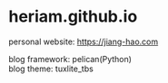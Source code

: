 # heriam.github.io
personal website: https://jiang-hao.com

blog framework: pelican(Python)  
blog theme: tuxlite_tbs
